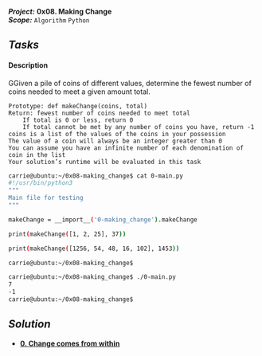 ***Project:***  **0x08. Making Change**<br />
***Scope:***  ` Algorithm ` ` Python `<br />
## ***Tasks***
**<h4>Description</h4>**
GGiven a pile of coins of different values, determine the fewest number of coins needed to meet a given amount total.

    Prototype: def makeChange(coins, total)
    Return: fewest number of coins needed to meet total
        If total is 0 or less, return 0
        If total cannot be met by any number of coins you have, return -1
    coins is a list of the values of the coins in your possession
    The value of a coin will always be an integer greater than 0
    You can assume you have an infinite number of each denomination of coin in the list
    Your solution’s runtime will be evaluated in this task


```bash
carrie@ubuntu:~/0x08-making_change$ cat 0-main.py
#!/usr/bin/python3
"""
Main file for testing
"""

makeChange = __import__('0-making_change').makeChange

print(makeChange([1, 2, 25], 37))

print(makeChange([1256, 54, 48, 16, 102], 1453))

carrie@ubuntu:~/0x08-making_change$

```

```bash
carrie@ubuntu:~/0x08-making_change$ ./0-main.py
7
-1
carrie@ubuntu:~/0x08-making_change$
```

## ***Solution***
* **[0. Change comes from within](0-making_change.py)**
